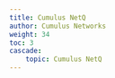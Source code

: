 ```yaml
---
title: Cumulus NetQ
author: Cumulus Networks
weight: 34
toc: 3
cascade:
    topic: Cumulus NetQ
---
```

